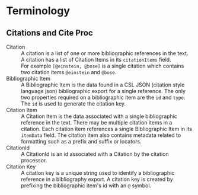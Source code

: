 # Terminology

## Citations and Cite Proc

<dl>
  <dt>Citation</dt>
  <dd>
    A citation is a list of one or more bibliographic references in the text. A citation has a list of Citation Items in its <code>citationItems</code> field.<br>
    For example <code>[@einstein, @bose]</code> is a single citation which contains two citation items <code>@einstein</code> and <code>@bose</code>.
  </dd> 
  <dt>Bibliographic Item</dt>
  <dd>
    A Bibliographic Item is the data found in a CSL JSON (citation style language json) bibliographic export for a single reference. The only two properties required on a bibliographic item are the <code>id</code> and <code>type</code>. The <code>id</code> is used to generate the citation key.
  </dd>
  <dt>Citation Item</dt>
  <dd>
    A Citation Item is the data associated with a single bibliographic reference in the text. There may be multiple citation items in a citation. Each citation item references a single Bibliographic Item in its <code>itemData</code> field. The citation item also contains metadata related to formatting such as a prefix and suffix or locators.
  </dd>
  <dt>CitationId</dt>
  <dd>
    A CitationId is an id associated with a Citation by the citation processor.
  </dd>
  <dt>Citation Key</dt>
  <dd>
    A citation key is a unique string used to identify a bibliographic reference in a bibliography export. A citation key is created by prefixing the bibliographic item's id with an <code>@</code> symbol.
  </dd>
</dl>

